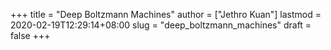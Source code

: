+++
title = "Deep Boltzmann Machines"
author = ["Jethro Kuan"]
lastmod = 2020-02-19T12:29:14+08:00
slug = "deep_boltzmann_machines"
draft = false
+++
